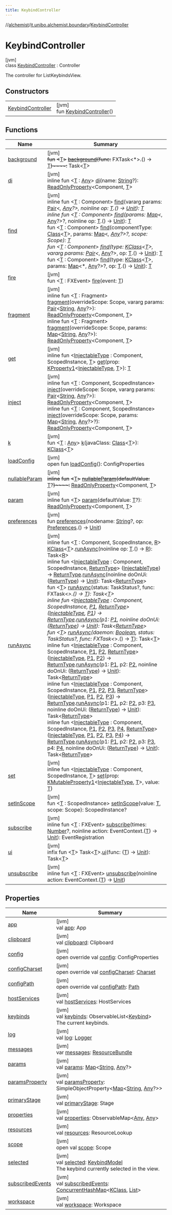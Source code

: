 ```yaml
---
title: KeybindController
---
```

//[alchemist](../../../index.html)/[it.unibo.alchemist.boundary](../index.html)/[KeybindController](index.html)



# KeybindController



[jvm]\
class [KeybindController](index.html) : Controller

The controller for ListKeybindsView.



## Constructors


| | |
|---|---|
| [KeybindController](-keybind-controller.html) | [jvm]<br>fun [KeybindController](-keybind-controller.html)() |


## Functions


| Name | Summary |
|---|---|
| [background](../-edit-keybind-view/index.html#-2023301111%2FFunctions%2F-134779887) | [jvm]<br>~~fun~~ ~~<~~[T](../-edit-keybind-view/index.html#-2023301111%2FFunctions%2F-134779887)~~>~~ [~~background~~](../-edit-keybind-view/index.html#-2023301111%2FFunctions%2F-134779887)~~(~~~~func~~~~:~~ FXTask<*>.() -> [T](../-edit-keybind-view/index.html#-2023301111%2FFunctions%2F-134779887)~~)~~~~:~~ Task<[T](../-edit-keybind-view/index.html#-2023301111%2FFunctions%2F-134779887)> |
| [di](../-edit-keybind-view/index.html#162459997%2FFunctions%2F-134779887) | [jvm]<br>inline fun <[T](../-edit-keybind-view/index.html#162459997%2FFunctions%2F-134779887) : [Any](https://kotlinlang.org/api/latest/jvm/stdlib/kotlin/-any/index.html)> [di](../-edit-keybind-view/index.html#162459997%2FFunctions%2F-134779887)(name: [String](https://kotlinlang.org/api/latest/jvm/stdlib/kotlin/-string/index.html)?): [ReadOnlyProperty](https://kotlinlang.org/api/latest/jvm/stdlib/kotlin.properties/-read-only-property/index.html)<Component, [T](../-edit-keybind-view/index.html#162459997%2FFunctions%2F-134779887)> |
| [find](../-edit-keybind-view/index.html#-908161019%2FFunctions%2F-134779887) | [jvm]<br>inline fun <[T](../-edit-keybind-view/index.html#-908161019%2FFunctions%2F-134779887) : Component> [find](../-edit-keybind-view/index.html#-908161019%2FFunctions%2F-134779887)(vararg params: [Pair](https://kotlinlang.org/api/latest/jvm/stdlib/kotlin/-pair/index.html)<*, [Any](https://kotlinlang.org/api/latest/jvm/stdlib/kotlin/-any/index.html)?>, noinline op: [T](../-edit-keybind-view/index.html#-908161019%2FFunctions%2F-134779887).() -> [Unit](https://kotlinlang.org/api/latest/jvm/stdlib/kotlin/-unit/index.html)): [T](../-edit-keybind-view/index.html#-908161019%2FFunctions%2F-134779887)<br>inline fun <[T](../-edit-keybind-view/index.html#-843966075%2FFunctions%2F-134779887) : Component> [find](../-edit-keybind-view/index.html#-843966075%2FFunctions%2F-134779887)(params: [Map](https://kotlinlang.org/api/latest/jvm/stdlib/kotlin.collections/-map/index.html)<*, [Any](https://kotlinlang.org/api/latest/jvm/stdlib/kotlin/-any/index.html)?>?, noinline op: [T](../-edit-keybind-view/index.html#-843966075%2FFunctions%2F-134779887).() -> [Unit](https://kotlinlang.org/api/latest/jvm/stdlib/kotlin/-unit/index.html)): [T](../-edit-keybind-view/index.html#-843966075%2FFunctions%2F-134779887)<br>fun <[T](../-edit-keybind-view/index.html#-1359742166%2FFunctions%2F-134779887) : Component> [find](../-edit-keybind-view/index.html#-1359742166%2FFunctions%2F-134779887)(componentType: [Class](https://docs.oracle.com/javase/8/docs/api/java/lang/Class.html)<[T](../-edit-keybind-view/index.html#-1359742166%2FFunctions%2F-134779887)>, params: [Map](https://kotlinlang.org/api/latest/jvm/stdlib/kotlin.collections/-map/index.html)<*, [Any](https://kotlinlang.org/api/latest/jvm/stdlib/kotlin/-any/index.html)?>?, scope: Scope): [T](../-edit-keybind-view/index.html#-1359742166%2FFunctions%2F-134779887)<br>fun <[T](../-edit-keybind-view/index.html#-505820701%2FFunctions%2F-134779887) : Component> [find](../-edit-keybind-view/index.html#-505820701%2FFunctions%2F-134779887)(type: [KClass](https://kotlinlang.org/api/latest/jvm/stdlib/kotlin.reflect/-k-class/index.html)<[T](../-edit-keybind-view/index.html#-505820701%2FFunctions%2F-134779887)>, vararg params: [Pair](https://kotlinlang.org/api/latest/jvm/stdlib/kotlin/-pair/index.html)<*, [Any](https://kotlinlang.org/api/latest/jvm/stdlib/kotlin/-any/index.html)?>, op: [T](../-edit-keybind-view/index.html#-505820701%2FFunctions%2F-134779887).() -> [Unit](https://kotlinlang.org/api/latest/jvm/stdlib/kotlin/-unit/index.html)): [T](../-edit-keybind-view/index.html#-505820701%2FFunctions%2F-134779887)<br>fun <[T](../-edit-keybind-view/index.html#474886883%2FFunctions%2F-134779887) : Component> [find](../-edit-keybind-view/index.html#474886883%2FFunctions%2F-134779887)(type: [KClass](https://kotlinlang.org/api/latest/jvm/stdlib/kotlin.reflect/-k-class/index.html)<[T](../-edit-keybind-view/index.html#474886883%2FFunctions%2F-134779887)>, params: [Map](https://kotlinlang.org/api/latest/jvm/stdlib/kotlin.collections/-map/index.html)<*, [Any](https://kotlinlang.org/api/latest/jvm/stdlib/kotlin/-any/index.html)?>?, op: [T](../-edit-keybind-view/index.html#474886883%2FFunctions%2F-134779887).() -> [Unit](https://kotlinlang.org/api/latest/jvm/stdlib/kotlin/-unit/index.html)): [T](../-edit-keybind-view/index.html#474886883%2FFunctions%2F-134779887) |
| [fire](../-edit-keybind-view/index.html#-159835920%2FFunctions%2F-134779887) | [jvm]<br>fun <[T](../-edit-keybind-view/index.html#-159835920%2FFunctions%2F-134779887) : FXEvent> [fire](../-edit-keybind-view/index.html#-159835920%2FFunctions%2F-134779887)(event: [T](../-edit-keybind-view/index.html#-159835920%2FFunctions%2F-134779887)) |
| [fragment](../-edit-keybind-view/index.html#-923037362%2FFunctions%2F-134779887) | [jvm]<br>inline fun <[T](../-edit-keybind-view/index.html#-923037362%2FFunctions%2F-134779887) : Fragment> [fragment](../-edit-keybind-view/index.html#-923037362%2FFunctions%2F-134779887)(overrideScope: Scope, vararg params: [Pair](https://kotlinlang.org/api/latest/jvm/stdlib/kotlin/-pair/index.html)<[String](https://kotlinlang.org/api/latest/jvm/stdlib/kotlin/-string/index.html), [Any](https://kotlinlang.org/api/latest/jvm/stdlib/kotlin/-any/index.html)?>): [ReadOnlyProperty](https://kotlinlang.org/api/latest/jvm/stdlib/kotlin.properties/-read-only-property/index.html)<Component, [T](../-edit-keybind-view/index.html#-923037362%2FFunctions%2F-134779887)><br>inline fun <[T](../-edit-keybind-view/index.html#2134297845%2FFunctions%2F-134779887) : Fragment> [fragment](../-edit-keybind-view/index.html#2134297845%2FFunctions%2F-134779887)(overrideScope: Scope, params: [Map](https://kotlinlang.org/api/latest/jvm/stdlib/kotlin.collections/-map/index.html)<[String](https://kotlinlang.org/api/latest/jvm/stdlib/kotlin/-string/index.html), [Any](https://kotlinlang.org/api/latest/jvm/stdlib/kotlin/-any/index.html)?>): [ReadOnlyProperty](https://kotlinlang.org/api/latest/jvm/stdlib/kotlin.properties/-read-only-property/index.html)<Component, [T](../-edit-keybind-view/index.html#2134297845%2FFunctions%2F-134779887)> |
| [get](../-edit-keybind-view/index.html#-554279478%2FFunctions%2F-134779887) | [jvm]<br>inline fun <[InjectableType](../-edit-keybind-view/index.html#-554279478%2FFunctions%2F-134779887) : Component, ScopedInstance, [T](../-edit-keybind-view/index.html#-554279478%2FFunctions%2F-134779887)> [get](../-edit-keybind-view/index.html#-554279478%2FFunctions%2F-134779887)(prop: [KProperty1](https://kotlinlang.org/api/latest/jvm/stdlib/kotlin.reflect/-k-property1/index.html)<[InjectableType](../-edit-keybind-view/index.html#-554279478%2FFunctions%2F-134779887), [T](../-edit-keybind-view/index.html#-554279478%2FFunctions%2F-134779887)>): [T](../-edit-keybind-view/index.html#-554279478%2FFunctions%2F-134779887) |
| [inject](../-edit-keybind-view/index.html#709252909%2FFunctions%2F-134779887) | [jvm]<br>inline fun <[T](../-edit-keybind-view/index.html#709252909%2FFunctions%2F-134779887) : Component, ScopedInstance> [inject](../-edit-keybind-view/index.html#709252909%2FFunctions%2F-134779887)(overrideScope: Scope, vararg params: [Pair](https://kotlinlang.org/api/latest/jvm/stdlib/kotlin/-pair/index.html)<[String](https://kotlinlang.org/api/latest/jvm/stdlib/kotlin/-string/index.html), [Any](https://kotlinlang.org/api/latest/jvm/stdlib/kotlin/-any/index.html)?>): [ReadOnlyProperty](https://kotlinlang.org/api/latest/jvm/stdlib/kotlin.properties/-read-only-property/index.html)<Component, [T](../-edit-keybind-view/index.html#709252909%2FFunctions%2F-134779887)><br>inline fun <[T](../-edit-keybind-view/index.html#-270755283%2FFunctions%2F-134779887) : Component, ScopedInstance> [inject](../-edit-keybind-view/index.html#-270755283%2FFunctions%2F-134779887)(overrideScope: Scope, params: [Map](https://kotlinlang.org/api/latest/jvm/stdlib/kotlin.collections/-map/index.html)<[String](https://kotlinlang.org/api/latest/jvm/stdlib/kotlin/-string/index.html), [Any](https://kotlinlang.org/api/latest/jvm/stdlib/kotlin/-any/index.html)?>?): [ReadOnlyProperty](https://kotlinlang.org/api/latest/jvm/stdlib/kotlin.properties/-read-only-property/index.html)<Component, [T](../-edit-keybind-view/index.html#-270755283%2FFunctions%2F-134779887)> |
| [k](../-edit-keybind-view/index.html#-1053181469%2FFunctions%2F-134779887) | [jvm]<br>fun <[T](../-edit-keybind-view/index.html#-1053181469%2FFunctions%2F-134779887) : [Any](https://kotlinlang.org/api/latest/jvm/stdlib/kotlin/-any/index.html)> [k](../-edit-keybind-view/index.html#-1053181469%2FFunctions%2F-134779887)(javaClass: [Class](https://docs.oracle.com/javase/8/docs/api/java/lang/Class.html)<[T](../-edit-keybind-view/index.html#-1053181469%2FFunctions%2F-134779887)>): [KClass](https://kotlinlang.org/api/latest/jvm/stdlib/kotlin.reflect/-k-class/index.html)<[T](../-edit-keybind-view/index.html#-1053181469%2FFunctions%2F-134779887)> |
| [loadConfig](../-keybinder/index.html#150043495%2FFunctions%2F-134779887) | [jvm]<br>open fun [loadConfig](../-keybinder/index.html#150043495%2FFunctions%2F-134779887)(): ConfigProperties |
| [nullableParam](../-edit-keybind-view/index.html#1056231376%2FFunctions%2F-134779887) | [jvm]<br>~~inline~~ ~~fun~~ ~~<~~[T](../-edit-keybind-view/index.html#1056231376%2FFunctions%2F-134779887)~~>~~ [~~nullableParam~~](../-edit-keybind-view/index.html#1056231376%2FFunctions%2F-134779887)~~(~~~~defaultValue~~~~:~~ [T](../-edit-keybind-view/index.html#1056231376%2FFunctions%2F-134779887)?~~)~~~~:~~ [ReadOnlyProperty](https://kotlinlang.org/api/latest/jvm/stdlib/kotlin.properties/-read-only-property/index.html)<Component, [T](../-edit-keybind-view/index.html#1056231376%2FFunctions%2F-134779887)> |
| [param](../-edit-keybind-view/index.html#-2031427057%2FFunctions%2F-134779887) | [jvm]<br>inline fun <[T](../-edit-keybind-view/index.html#-2031427057%2FFunctions%2F-134779887)> [param](../-edit-keybind-view/index.html#-2031427057%2FFunctions%2F-134779887)(defaultValue: [T](../-edit-keybind-view/index.html#-2031427057%2FFunctions%2F-134779887)?): [ReadOnlyProperty](https://kotlinlang.org/api/latest/jvm/stdlib/kotlin.properties/-read-only-property/index.html)<Component, [T](../-edit-keybind-view/index.html#-2031427057%2FFunctions%2F-134779887)> |
| [preferences](../-edit-keybind-view/index.html#1352811892%2FFunctions%2F-134779887) | [jvm]<br>fun [preferences](../-edit-keybind-view/index.html#1352811892%2FFunctions%2F-134779887)(nodename: [String](https://kotlinlang.org/api/latest/jvm/stdlib/kotlin/-string/index.html)?, op: [Preferences](https://docs.oracle.com/javase/8/docs/api/java/util/prefs/Preferences.html).() -> [Unit](https://kotlinlang.org/api/latest/jvm/stdlib/kotlin/-unit/index.html)) |
| [runAsync](../-edit-keybind-view/index.html#567532323%2FFunctions%2F-134779887) | [jvm]<br>inline fun <[T](../-edit-keybind-view/index.html#567532323%2FFunctions%2F-134779887) : Component, ScopedInstance, [R](../-edit-keybind-view/index.html#567532323%2FFunctions%2F-134779887)> [KClass](https://kotlinlang.org/api/latest/jvm/stdlib/kotlin.reflect/-k-class/index.html)<[T](../-edit-keybind-view/index.html#567532323%2FFunctions%2F-134779887)>.[runAsync](../-edit-keybind-view/index.html#567532323%2FFunctions%2F-134779887)(noinline op: [T](../-edit-keybind-view/index.html#567532323%2FFunctions%2F-134779887).() -> [R](../-edit-keybind-view/index.html#567532323%2FFunctions%2F-134779887)): Task<[R](../-edit-keybind-view/index.html#567532323%2FFunctions%2F-134779887)><br>inline fun <[InjectableType](../-edit-keybind-view/index.html#-1910022029%2FFunctions%2F-134779887) : Component, ScopedInstance, [ReturnType](../-edit-keybind-view/index.html#-1910022029%2FFunctions%2F-134779887)> ([InjectableType](../-edit-keybind-view/index.html#-1910022029%2FFunctions%2F-134779887)) -> [ReturnType](../-edit-keybind-view/index.html#-1910022029%2FFunctions%2F-134779887).[runAsync](../-edit-keybind-view/index.html#-1910022029%2FFunctions%2F-134779887)(noinline doOnUi: ([ReturnType](../-edit-keybind-view/index.html#-1910022029%2FFunctions%2F-134779887)) -> [Unit](https://kotlinlang.org/api/latest/jvm/stdlib/kotlin/-unit/index.html)): Task<[ReturnType](../-edit-keybind-view/index.html#-1910022029%2FFunctions%2F-134779887)><br>fun <[T](../-edit-keybind-view/index.html#177151022%2FFunctions%2F-134779887)> [runAsync](../-edit-keybind-view/index.html#177151022%2FFunctions%2F-134779887)(status: TaskStatus?, func: FXTask<*>.() -> [T](../-edit-keybind-view/index.html#177151022%2FFunctions%2F-134779887)): Task<[T](../-edit-keybind-view/index.html#177151022%2FFunctions%2F-134779887)><br>inline fun <[InjectableType](../-edit-keybind-view/index.html#-1787210517%2FFunctions%2F-134779887) : Component, ScopedInstance, [P1](../-edit-keybind-view/index.html#-1787210517%2FFunctions%2F-134779887), [ReturnType](../-edit-keybind-view/index.html#-1787210517%2FFunctions%2F-134779887)> ([InjectableType](../-edit-keybind-view/index.html#-1787210517%2FFunctions%2F-134779887), [P1](../-edit-keybind-view/index.html#-1787210517%2FFunctions%2F-134779887)) -> [ReturnType](../-edit-keybind-view/index.html#-1787210517%2FFunctions%2F-134779887).[runAsync](../-edit-keybind-view/index.html#-1787210517%2FFunctions%2F-134779887)(p1: [P1](../-edit-keybind-view/index.html#-1787210517%2FFunctions%2F-134779887), noinline doOnUi: ([ReturnType](../-edit-keybind-view/index.html#-1787210517%2FFunctions%2F-134779887)) -> [Unit](https://kotlinlang.org/api/latest/jvm/stdlib/kotlin/-unit/index.html)): Task<[ReturnType](../-edit-keybind-view/index.html#-1787210517%2FFunctions%2F-134779887)><br>fun <[T](../-edit-keybind-view/index.html#-1609486984%2FFunctions%2F-134779887)> [runAsync](../-edit-keybind-view/index.html#-1609486984%2FFunctions%2F-134779887)(daemon: [Boolean](https://kotlinlang.org/api/latest/jvm/stdlib/kotlin/-boolean/index.html), status: TaskStatus?, func: FXTask<*>.() -> [T](../-edit-keybind-view/index.html#-1609486984%2FFunctions%2F-134779887)): Task<[T](../-edit-keybind-view/index.html#-1609486984%2FFunctions%2F-134779887)><br>inline fun <[InjectableType](../-edit-keybind-view/index.html#-1408639645%2FFunctions%2F-134779887) : Component, ScopedInstance, [P1](../-edit-keybind-view/index.html#-1408639645%2FFunctions%2F-134779887), [P2](../-edit-keybind-view/index.html#-1408639645%2FFunctions%2F-134779887), [ReturnType](../-edit-keybind-view/index.html#-1408639645%2FFunctions%2F-134779887)> ([InjectableType](../-edit-keybind-view/index.html#-1408639645%2FFunctions%2F-134779887), [P1](../-edit-keybind-view/index.html#-1408639645%2FFunctions%2F-134779887), [P2](../-edit-keybind-view/index.html#-1408639645%2FFunctions%2F-134779887)) -> [ReturnType](../-edit-keybind-view/index.html#-1408639645%2FFunctions%2F-134779887).[runAsync](../-edit-keybind-view/index.html#-1408639645%2FFunctions%2F-134779887)(p1: [P1](../-edit-keybind-view/index.html#-1408639645%2FFunctions%2F-134779887), p2: [P2](../-edit-keybind-view/index.html#-1408639645%2FFunctions%2F-134779887), noinline doOnUi: ([ReturnType](../-edit-keybind-view/index.html#-1408639645%2FFunctions%2F-134779887)) -> [Unit](https://kotlinlang.org/api/latest/jvm/stdlib/kotlin/-unit/index.html)): Task<[ReturnType](../-edit-keybind-view/index.html#-1408639645%2FFunctions%2F-134779887)><br>inline fun <[InjectableType](../-edit-keybind-view/index.html#1762195931%2FFunctions%2F-134779887) : Component, ScopedInstance, [P1](../-edit-keybind-view/index.html#1762195931%2FFunctions%2F-134779887), [P2](../-edit-keybind-view/index.html#1762195931%2FFunctions%2F-134779887), [P3](../-edit-keybind-view/index.html#1762195931%2FFunctions%2F-134779887), [ReturnType](../-edit-keybind-view/index.html#1762195931%2FFunctions%2F-134779887)> ([InjectableType](../-edit-keybind-view/index.html#1762195931%2FFunctions%2F-134779887), [P1](../-edit-keybind-view/index.html#1762195931%2FFunctions%2F-134779887), [P2](../-edit-keybind-view/index.html#1762195931%2FFunctions%2F-134779887), [P3](../-edit-keybind-view/index.html#1762195931%2FFunctions%2F-134779887)) -> [ReturnType](../-edit-keybind-view/index.html#1762195931%2FFunctions%2F-134779887).[runAsync](../-edit-keybind-view/index.html#1762195931%2FFunctions%2F-134779887)(p1: [P1](../-edit-keybind-view/index.html#1762195931%2FFunctions%2F-134779887), p2: [P2](../-edit-keybind-view/index.html#1762195931%2FFunctions%2F-134779887), p3: [P3](../-edit-keybind-view/index.html#1762195931%2FFunctions%2F-134779887), noinline doOnUi: ([ReturnType](../-edit-keybind-view/index.html#1762195931%2FFunctions%2F-134779887)) -> [Unit](https://kotlinlang.org/api/latest/jvm/stdlib/kotlin/-unit/index.html)): Task<[ReturnType](../-edit-keybind-view/index.html#1762195931%2FFunctions%2F-134779887)><br>inline fun <[InjectableType](../-edit-keybind-view/index.html#-1549358509%2FFunctions%2F-134779887) : Component, ScopedInstance, [P1](../-edit-keybind-view/index.html#-1549358509%2FFunctions%2F-134779887), [P2](../-edit-keybind-view/index.html#-1549358509%2FFunctions%2F-134779887), [P3](../-edit-keybind-view/index.html#-1549358509%2FFunctions%2F-134779887), [P4](../-edit-keybind-view/index.html#-1549358509%2FFunctions%2F-134779887), [ReturnType](../-edit-keybind-view/index.html#-1549358509%2FFunctions%2F-134779887)> ([InjectableType](../-edit-keybind-view/index.html#-1549358509%2FFunctions%2F-134779887), [P1](../-edit-keybind-view/index.html#-1549358509%2FFunctions%2F-134779887), [P2](../-edit-keybind-view/index.html#-1549358509%2FFunctions%2F-134779887), [P3](../-edit-keybind-view/index.html#-1549358509%2FFunctions%2F-134779887), [P4](../-edit-keybind-view/index.html#-1549358509%2FFunctions%2F-134779887)) -> [ReturnType](../-edit-keybind-view/index.html#-1549358509%2FFunctions%2F-134779887).[runAsync](../-edit-keybind-view/index.html#-1549358509%2FFunctions%2F-134779887)(p1: [P1](../-edit-keybind-view/index.html#-1549358509%2FFunctions%2F-134779887), p2: [P2](../-edit-keybind-view/index.html#-1549358509%2FFunctions%2F-134779887), p3: [P3](../-edit-keybind-view/index.html#-1549358509%2FFunctions%2F-134779887), p4: [P4](../-edit-keybind-view/index.html#-1549358509%2FFunctions%2F-134779887), noinline doOnUi: ([ReturnType](../-edit-keybind-view/index.html#-1549358509%2FFunctions%2F-134779887)) -> [Unit](https://kotlinlang.org/api/latest/jvm/stdlib/kotlin/-unit/index.html)): Task<[ReturnType](../-edit-keybind-view/index.html#-1549358509%2FFunctions%2F-134779887)> |
| [set](../-edit-keybind-view/index.html#1000878985%2FFunctions%2F-134779887) | [jvm]<br>inline fun <[InjectableType](../-edit-keybind-view/index.html#1000878985%2FFunctions%2F-134779887) : Component, ScopedInstance, [T](../-edit-keybind-view/index.html#1000878985%2FFunctions%2F-134779887)> [set](../-edit-keybind-view/index.html#1000878985%2FFunctions%2F-134779887)(prop: [KMutableProperty1](https://kotlinlang.org/api/latest/jvm/stdlib/kotlin.reflect/-k-mutable-property1/index.html)<[InjectableType](../-edit-keybind-view/index.html#1000878985%2FFunctions%2F-134779887), [T](../-edit-keybind-view/index.html#1000878985%2FFunctions%2F-134779887)>, value: [T](../-edit-keybind-view/index.html#1000878985%2FFunctions%2F-134779887)) |
| [setInScope](../-edit-keybind-view/index.html#745213900%2FFunctions%2F-134779887) | [jvm]<br>fun <[T](../-edit-keybind-view/index.html#745213900%2FFunctions%2F-134779887) : ScopedInstance> [setInScope](../-edit-keybind-view/index.html#745213900%2FFunctions%2F-134779887)(value: [T](../-edit-keybind-view/index.html#745213900%2FFunctions%2F-134779887), scope: Scope): ScopedInstance? |
| [subscribe](../-edit-keybind-view/index.html#-709862778%2FFunctions%2F-134779887) | [jvm]<br>inline fun <[T](../-edit-keybind-view/index.html#-709862778%2FFunctions%2F-134779887) : FXEvent> [subscribe](../-edit-keybind-view/index.html#-709862778%2FFunctions%2F-134779887)(times: [Number](https://kotlinlang.org/api/latest/jvm/stdlib/kotlin/-number/index.html)?, noinline action: EventContext.([T](../-edit-keybind-view/index.html#-709862778%2FFunctions%2F-134779887)) -> [Unit](https://kotlinlang.org/api/latest/jvm/stdlib/kotlin/-unit/index.html)): EventRegistration |
| [ui](../-edit-keybind-view/index.html#-992434592%2FFunctions%2F-134779887) | [jvm]<br>infix fun <[T](../-edit-keybind-view/index.html#-992434592%2FFunctions%2F-134779887)> Task<[T](../-edit-keybind-view/index.html#-992434592%2FFunctions%2F-134779887)>.[ui](../-edit-keybind-view/index.html#-992434592%2FFunctions%2F-134779887)(func: ([T](../-edit-keybind-view/index.html#-992434592%2FFunctions%2F-134779887)) -> [Unit](https://kotlinlang.org/api/latest/jvm/stdlib/kotlin/-unit/index.html)): Task<[T](../-edit-keybind-view/index.html#-992434592%2FFunctions%2F-134779887)> |
| [unsubscribe](../-edit-keybind-view/index.html#1767064849%2FFunctions%2F-134779887) | [jvm]<br>inline fun <[T](../-edit-keybind-view/index.html#1767064849%2FFunctions%2F-134779887) : FXEvent> [unsubscribe](../-edit-keybind-view/index.html#1767064849%2FFunctions%2F-134779887)(noinline action: EventContext.([T](../-edit-keybind-view/index.html#1767064849%2FFunctions%2F-134779887)) -> [Unit](https://kotlinlang.org/api/latest/jvm/stdlib/kotlin/-unit/index.html)) |


## Properties


| Name | Summary |
|---|---|
| [app](index.html#-775753944%2FProperties%2F-134779887) | [jvm]<br>val [app](index.html#-775753944%2FProperties%2F-134779887): App |
| [clipboard](index.html#510617683%2FProperties%2F-134779887) | [jvm]<br>val [clipboard](index.html#510617683%2FProperties%2F-134779887): Clipboard |
| [config](index.html#-1831634737%2FProperties%2F-134779887) | [jvm]<br>open override val [config](index.html#-1831634737%2FProperties%2F-134779887): ConfigProperties |
| [configCharset](index.html#1144374975%2FProperties%2F-134779887) | [jvm]<br>open override val [configCharset](index.html#1144374975%2FProperties%2F-134779887): [Charset](https://docs.oracle.com/javase/8/docs/api/java/nio/charset/Charset.html) |
| [configPath](index.html#957296426%2FProperties%2F-134779887) | [jvm]<br>open override val [configPath](index.html#957296426%2FProperties%2F-134779887): [Path](https://docs.oracle.com/javase/8/docs/api/java/nio/file/Path.html) |
| [hostServices](index.html#-254041237%2FProperties%2F-134779887) | [jvm]<br>val [hostServices](index.html#-254041237%2FProperties%2F-134779887): HostServices |
| [keybinds](keybinds.html) | [jvm]<br>val [keybinds](keybinds.html): ObservableList<[Keybind](../-keybind/index.html)><br>The current keybinds. |
| [log](index.html#-523680923%2FProperties%2F-134779887) | [jvm]<br>val [log](index.html#-523680923%2FProperties%2F-134779887): [Logger](https://docs.oracle.com/javase/8/docs/api/java/util/logging/Logger.html) |
| [messages](index.html#1948960005%2FProperties%2F-134779887) | [jvm]<br>var [messages](index.html#1948960005%2FProperties%2F-134779887): [ResourceBundle](https://docs.oracle.com/javase/8/docs/api/java/util/ResourceBundle.html) |
| [params](index.html#-2049779957%2FProperties%2F-134779887) | [jvm]<br>val [params](index.html#-2049779957%2FProperties%2F-134779887): [Map](https://kotlinlang.org/api/latest/jvm/stdlib/kotlin.collections/-map/index.html)<[String](https://kotlinlang.org/api/latest/jvm/stdlib/kotlin/-string/index.html), [Any](https://kotlinlang.org/api/latest/jvm/stdlib/kotlin/-any/index.html)?> |
| [paramsProperty](index.html#-516352842%2FProperties%2F-134779887) | [jvm]<br>val [paramsProperty](index.html#-516352842%2FProperties%2F-134779887): SimpleObjectProperty<[Map](https://kotlinlang.org/api/latest/jvm/stdlib/kotlin.collections/-map/index.html)<[String](https://kotlinlang.org/api/latest/jvm/stdlib/kotlin/-string/index.html), [Any](https://kotlinlang.org/api/latest/jvm/stdlib/kotlin/-any/index.html)?>> |
| [primaryStage](index.html#-1089474507%2FProperties%2F-134779887) | [jvm]<br>val [primaryStage](index.html#-1089474507%2FProperties%2F-134779887): Stage |
| [properties](index.html#-1152539138%2FProperties%2F-134779887) | [jvm]<br>val [properties](index.html#-1152539138%2FProperties%2F-134779887): ObservableMap<[Any](https://kotlinlang.org/api/latest/jvm/stdlib/kotlin/-any/index.html), [Any](https://kotlinlang.org/api/latest/jvm/stdlib/kotlin/-any/index.html)> |
| [resources](index.html#476051108%2FProperties%2F-134779887) | [jvm]<br>val [resources](index.html#476051108%2FProperties%2F-134779887): ResourceLookup |
| [scope](index.html#1419202389%2FProperties%2F-134779887) | [jvm]<br>open val [scope](index.html#1419202389%2FProperties%2F-134779887): Scope |
| [selected](selected.html) | [jvm]<br>val [selected](selected.html): [KeybindModel](../-keybind-model/index.html)<br>The keybind currently selected in the view. |
| [subscribedEvents](index.html#1821647390%2FProperties%2F-134779887) | [jvm]<br>val [subscribedEvents](index.html#1821647390%2FProperties%2F-134779887): [ConcurrentHashMap](https://docs.oracle.com/javase/8/docs/api/java/util/concurrent/ConcurrentHashMap.html)<[KClass](https://kotlinlang.org/api/latest/jvm/stdlib/kotlin.reflect/-k-class/index.html)<out FXEvent>, [List](https://kotlinlang.org/api/latest/jvm/stdlib/kotlin.collections/-list/index.html)<FXEventRegistration>> |
| [workspace](index.html#-1703352780%2FProperties%2F-134779887) | [jvm]<br>val [workspace](index.html#-1703352780%2FProperties%2F-134779887): Workspace |

